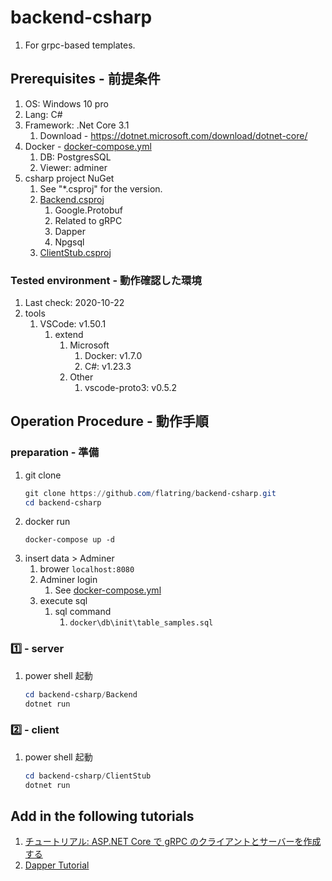 # backend-csharp
1. For grpc-based templates.

## Prerequisites - 前提条件
1. OS: Windows 10 pro
1. Lang: C#
1. Framework: .Net Core 3.1
    1. Download - <https://dotnet.microsoft.com/download/dotnet-core/>
1. Docker - [docker-compose.yml](docker-compose.yml)
    1. DB: PostgresSQL
    1. Viewer: adminer
1. csharp project NuGet
    1. See "*.csproj" for the version.
    1. [Backend.csproj](Backend/Backend.csproj)
        1. Google.Protobuf
        1. Related to gRPC
        1. Dapper
        1. Npgsql
    1. [ClientStub.csproj](ClientStub/ClientStub.csproj)

### Tested environment - 動作確認した環境
1. Last check: 2020-10-22
1. tools
    1. VSCode: v1.50.1
        1. extend
            1. Microsoft
                1. Docker: v1.7.0
                1. C#: v1.23.3
            1. Other
                1. vscode-proto3: v0.5.2

## Operation Procedure - 動作手順
### preparation - 準備
1. git clone
    ```powershell
    git clone https://github.com/flatring/backend-csharp.git
    cd backend-csharp
    ```
1. docker run
    ```posershell
    docker-compose up -d
    ```
1. insert data > Adminer
    1. brower
        `localhost:8080`
    1. Adminer login
        1. See [docker-compose.yml](docker-compose.yml)
    1. execute sql
        1. sql command
            1. `docker\db\init\table_samples.sql`

### :one: - server
1. power shell 起動
    ```powershell
    cd backend-csharp/Backend
    dotnet run
    ```

### :two: - client
1. power shell 起動
    ```powershell
    cd backend-csharp/ClientStub
    dotnet run
    ```

## Add in the following tutorials
1. [チュートリアル: ASP.NET Core で gRPC のクライアントとサーバーを作成する](https://docs.microsoft.com/ja-jp/aspnet/core/tutorials/grpc/grpc-start?view=aspnetcore-3.1&tabs=visual-studio-code)
1. [Dapper Tutorial](https://dapper-tutorial.net/dapper)
